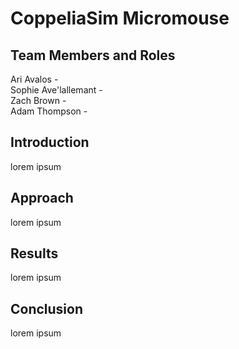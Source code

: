 # CoppeliaSim Micromouse

## Team Members and Roles
Ari Avalos -  
Sophie Ave'lallemant -  
Zach Brown -  
Adam Thompson -  

## Introduction
lorem ipsum

## Approach
lorem ipsum

## Results
lorem ipsum

## Conclusion
lorem ipsum

